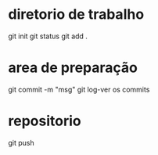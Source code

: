 # diretorio de trabalho
git init
git status
git add .

# area de preparação
git commit -m "msg"
git log-ver os commits 

# repositorio
git push